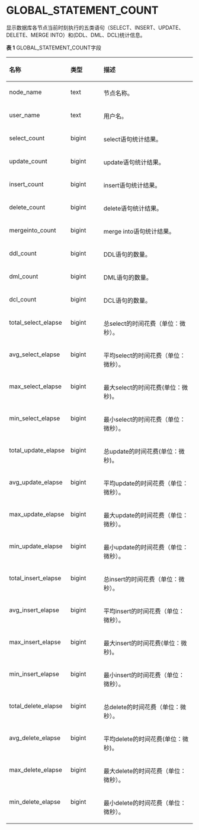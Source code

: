 # GLOBAL\_STATEMENT\_COUNT<a name="ZH-CN_TOPIC_0245374761"></a>

显示数据库各节点当前时刻执行的五类语句（SELECT、INSERT、UPDATE、DELETE、MERGE INTO）和\(DDL、DML、DCL\)统计信息。

**表 1**  GLOBAL\_STATEMENT\_COUNT字段

<a name="zh-cn_topic_0237122657_table2708758165610"></a>
<table><thead align="left"><tr id="zh-cn_topic_0237122657_row1294313584563"><th class="cellrowborder" valign="top" width="28.03%" id="mcps1.2.4.1.1"><p id="zh-cn_topic_0237122657_p294375812560"><a name="zh-cn_topic_0237122657_p294375812560"></a><a name="zh-cn_topic_0237122657_p294375812560"></a><strong id="zh-cn_topic_0237122657_b1894313587560"><a name="zh-cn_topic_0237122657_b1894313587560"></a><a name="zh-cn_topic_0237122657_b1894313587560"></a>名称</strong></p>
</th>
<th class="cellrowborder" valign="top" width="18.44%" id="mcps1.2.4.1.2"><p id="zh-cn_topic_0237122657_p1294318584562"><a name="zh-cn_topic_0237122657_p1294318584562"></a><a name="zh-cn_topic_0237122657_p1294318584562"></a><strong id="zh-cn_topic_0237122657_b1494315815566"><a name="zh-cn_topic_0237122657_b1494315815566"></a><a name="zh-cn_topic_0237122657_b1494315815566"></a>类型</strong></p>
</th>
<th class="cellrowborder" valign="top" width="53.53%" id="mcps1.2.4.1.3"><p id="zh-cn_topic_0237122657_p69431358105616"><a name="zh-cn_topic_0237122657_p69431358105616"></a><a name="zh-cn_topic_0237122657_p69431358105616"></a><strong id="zh-cn_topic_0237122657_b5944658105614"><a name="zh-cn_topic_0237122657_b5944658105614"></a><a name="zh-cn_topic_0237122657_b5944658105614"></a>描述</strong></p>
</th>
</tr>
</thead>
<tbody><tr id="zh-cn_topic_0237122657_row109448588567"><td class="cellrowborder" valign="top" width="28.03%" headers="mcps1.2.4.1.1 "><p id="zh-cn_topic_0237122657_p139441558195618"><a name="zh-cn_topic_0237122657_p139441558195618"></a><a name="zh-cn_topic_0237122657_p139441558195618"></a>node_name</p>
</td>
<td class="cellrowborder" valign="top" width="18.44%" headers="mcps1.2.4.1.2 "><p id="zh-cn_topic_0237122657_p14944258115620"><a name="zh-cn_topic_0237122657_p14944258115620"></a><a name="zh-cn_topic_0237122657_p14944258115620"></a>text</p>
</td>
<td class="cellrowborder" valign="top" width="53.53%" headers="mcps1.2.4.1.3 "><p id="zh-cn_topic_0237122657_p2944135813567"><a name="zh-cn_topic_0237122657_p2944135813567"></a><a name="zh-cn_topic_0237122657_p2944135813567"></a>节点名称。</p>
</td>
</tr>
<tr id="zh-cn_topic_0237122657_row39441058105610"><td class="cellrowborder" valign="top" width="28.03%" headers="mcps1.2.4.1.1 "><p id="zh-cn_topic_0237122657_p694445812568"><a name="zh-cn_topic_0237122657_p694445812568"></a><a name="zh-cn_topic_0237122657_p694445812568"></a>user_name</p>
</td>
<td class="cellrowborder" valign="top" width="18.44%" headers="mcps1.2.4.1.2 "><p id="zh-cn_topic_0237122657_p39444581564"><a name="zh-cn_topic_0237122657_p39444581564"></a><a name="zh-cn_topic_0237122657_p39444581564"></a>text</p>
</td>
<td class="cellrowborder" valign="top" width="53.53%" headers="mcps1.2.4.1.3 "><p id="zh-cn_topic_0237122657_p994416581562"><a name="zh-cn_topic_0237122657_p994416581562"></a><a name="zh-cn_topic_0237122657_p994416581562"></a>用户名。</p>
</td>
</tr>
<tr id="zh-cn_topic_0237122657_row89441458105613"><td class="cellrowborder" valign="top" width="28.03%" headers="mcps1.2.4.1.1 "><p id="zh-cn_topic_0237122657_p1594415845619"><a name="zh-cn_topic_0237122657_p1594415845619"></a><a name="zh-cn_topic_0237122657_p1594415845619"></a>select_count</p>
</td>
<td class="cellrowborder" valign="top" width="18.44%" headers="mcps1.2.4.1.2 "><p id="zh-cn_topic_0237122657_p13944105815563"><a name="zh-cn_topic_0237122657_p13944105815563"></a><a name="zh-cn_topic_0237122657_p13944105815563"></a>bigint</p>
</td>
<td class="cellrowborder" valign="top" width="53.53%" headers="mcps1.2.4.1.3 "><p id="zh-cn_topic_0237122657_p9944115818564"><a name="zh-cn_topic_0237122657_p9944115818564"></a><a name="zh-cn_topic_0237122657_p9944115818564"></a>select语句统计结果。</p>
</td>
</tr>
<tr id="zh-cn_topic_0237122657_row3944155810563"><td class="cellrowborder" valign="top" width="28.03%" headers="mcps1.2.4.1.1 "><p id="zh-cn_topic_0237122657_p18944115818561"><a name="zh-cn_topic_0237122657_p18944115818561"></a><a name="zh-cn_topic_0237122657_p18944115818561"></a>update_count</p>
</td>
<td class="cellrowborder" valign="top" width="18.44%" headers="mcps1.2.4.1.2 "><p id="zh-cn_topic_0237122657_p6944558175617"><a name="zh-cn_topic_0237122657_p6944558175617"></a><a name="zh-cn_topic_0237122657_p6944558175617"></a>bigint</p>
</td>
<td class="cellrowborder" valign="top" width="53.53%" headers="mcps1.2.4.1.3 "><p id="zh-cn_topic_0237122657_p194475835617"><a name="zh-cn_topic_0237122657_p194475835617"></a><a name="zh-cn_topic_0237122657_p194475835617"></a>update语句统计结果。</p>
</td>
</tr>
<tr id="zh-cn_topic_0237122657_row094475835612"><td class="cellrowborder" valign="top" width="28.03%" headers="mcps1.2.4.1.1 "><p id="zh-cn_topic_0237122657_p1094411589565"><a name="zh-cn_topic_0237122657_p1094411589565"></a><a name="zh-cn_topic_0237122657_p1094411589565"></a>insert_count</p>
</td>
<td class="cellrowborder" valign="top" width="18.44%" headers="mcps1.2.4.1.2 "><p id="zh-cn_topic_0237122657_p3944358145616"><a name="zh-cn_topic_0237122657_p3944358145616"></a><a name="zh-cn_topic_0237122657_p3944358145616"></a>bigint</p>
</td>
<td class="cellrowborder" valign="top" width="53.53%" headers="mcps1.2.4.1.3 "><p id="zh-cn_topic_0237122657_p10944185813569"><a name="zh-cn_topic_0237122657_p10944185813569"></a><a name="zh-cn_topic_0237122657_p10944185813569"></a>insert语句统计结果。</p>
</td>
</tr>
<tr id="zh-cn_topic_0237122657_row794495815620"><td class="cellrowborder" valign="top" width="28.03%" headers="mcps1.2.4.1.1 "><p id="zh-cn_topic_0237122657_p4944195845613"><a name="zh-cn_topic_0237122657_p4944195845613"></a><a name="zh-cn_topic_0237122657_p4944195845613"></a>delete_count</p>
</td>
<td class="cellrowborder" valign="top" width="18.44%" headers="mcps1.2.4.1.2 "><p id="zh-cn_topic_0237122657_p1694411584564"><a name="zh-cn_topic_0237122657_p1694411584564"></a><a name="zh-cn_topic_0237122657_p1694411584564"></a>bigint</p>
</td>
<td class="cellrowborder" valign="top" width="53.53%" headers="mcps1.2.4.1.3 "><p id="zh-cn_topic_0237122657_p16944185895613"><a name="zh-cn_topic_0237122657_p16944185895613"></a><a name="zh-cn_topic_0237122657_p16944185895613"></a>delete语句统计结果。</p>
</td>
</tr>
<tr id="zh-cn_topic_0237122657_row8944458165617"><td class="cellrowborder" valign="top" width="28.03%" headers="mcps1.2.4.1.1 "><p id="zh-cn_topic_0237122657_p189459585560"><a name="zh-cn_topic_0237122657_p189459585560"></a><a name="zh-cn_topic_0237122657_p189459585560"></a>mergeinto_count</p>
</td>
<td class="cellrowborder" valign="top" width="18.44%" headers="mcps1.2.4.1.2 "><p id="zh-cn_topic_0237122657_p394595813564"><a name="zh-cn_topic_0237122657_p394595813564"></a><a name="zh-cn_topic_0237122657_p394595813564"></a>bigint</p>
</td>
<td class="cellrowborder" valign="top" width="53.53%" headers="mcps1.2.4.1.3 "><p id="zh-cn_topic_0237122657_p194585885614"><a name="zh-cn_topic_0237122657_p194585885614"></a><a name="zh-cn_topic_0237122657_p194585885614"></a>merge into语句统计结果。</p>
</td>
</tr>
<tr id="zh-cn_topic_0237122657_row5945105815568"><td class="cellrowborder" valign="top" width="28.03%" headers="mcps1.2.4.1.1 "><p id="zh-cn_topic_0237122657_p10945258205616"><a name="zh-cn_topic_0237122657_p10945258205616"></a><a name="zh-cn_topic_0237122657_p10945258205616"></a>ddl_count</p>
</td>
<td class="cellrowborder" valign="top" width="18.44%" headers="mcps1.2.4.1.2 "><p id="zh-cn_topic_0237122657_p109451658125612"><a name="zh-cn_topic_0237122657_p109451658125612"></a><a name="zh-cn_topic_0237122657_p109451658125612"></a>bigint</p>
</td>
<td class="cellrowborder" valign="top" width="53.53%" headers="mcps1.2.4.1.3 "><p id="zh-cn_topic_0237122657_p794575895613"><a name="zh-cn_topic_0237122657_p794575895613"></a><a name="zh-cn_topic_0237122657_p794575895613"></a>DDL语句的数量。</p>
</td>
</tr>
<tr id="zh-cn_topic_0237122657_row794535815569"><td class="cellrowborder" valign="top" width="28.03%" headers="mcps1.2.4.1.1 "><p id="zh-cn_topic_0237122657_p11945185815616"><a name="zh-cn_topic_0237122657_p11945185815616"></a><a name="zh-cn_topic_0237122657_p11945185815616"></a>dml_count</p>
</td>
<td class="cellrowborder" valign="top" width="18.44%" headers="mcps1.2.4.1.2 "><p id="zh-cn_topic_0237122657_p179451058185616"><a name="zh-cn_topic_0237122657_p179451058185616"></a><a name="zh-cn_topic_0237122657_p179451058185616"></a>bigint</p>
</td>
<td class="cellrowborder" valign="top" width="53.53%" headers="mcps1.2.4.1.3 "><p id="zh-cn_topic_0237122657_p9945458105612"><a name="zh-cn_topic_0237122657_p9945458105612"></a><a name="zh-cn_topic_0237122657_p9945458105612"></a>DML语句的数量。</p>
</td>
</tr>
<tr id="zh-cn_topic_0237122657_row194575865611"><td class="cellrowborder" valign="top" width="28.03%" headers="mcps1.2.4.1.1 "><p id="zh-cn_topic_0237122657_p119451958125615"><a name="zh-cn_topic_0237122657_p119451958125615"></a><a name="zh-cn_topic_0237122657_p119451958125615"></a>dcl_count</p>
</td>
<td class="cellrowborder" valign="top" width="18.44%" headers="mcps1.2.4.1.2 "><p id="zh-cn_topic_0237122657_p9945175810567"><a name="zh-cn_topic_0237122657_p9945175810567"></a><a name="zh-cn_topic_0237122657_p9945175810567"></a>bigint</p>
</td>
<td class="cellrowborder" valign="top" width="53.53%" headers="mcps1.2.4.1.3 "><p id="zh-cn_topic_0237122657_p159451358155611"><a name="zh-cn_topic_0237122657_p159451358155611"></a><a name="zh-cn_topic_0237122657_p159451358155611"></a>DCL语句的数量。</p>
</td>
</tr>
<tr id="zh-cn_topic_0237122657_row79452058135619"><td class="cellrowborder" valign="top" width="28.03%" headers="mcps1.2.4.1.1 "><p id="zh-cn_topic_0237122657_p7945195818569"><a name="zh-cn_topic_0237122657_p7945195818569"></a><a name="zh-cn_topic_0237122657_p7945195818569"></a>total_select_elapse</p>
</td>
<td class="cellrowborder" valign="top" width="18.44%" headers="mcps1.2.4.1.2 "><p id="zh-cn_topic_0237122657_p13945758105614"><a name="zh-cn_topic_0237122657_p13945758105614"></a><a name="zh-cn_topic_0237122657_p13945758105614"></a>bigint</p>
</td>
<td class="cellrowborder" valign="top" width="53.53%" headers="mcps1.2.4.1.3 "><p id="zh-cn_topic_0237122657_p9945858175612"><a name="zh-cn_topic_0237122657_p9945858175612"></a><a name="zh-cn_topic_0237122657_p9945858175612"></a>总select的时间花费（单位：微秒）。</p>
</td>
</tr>
<tr id="zh-cn_topic_0237122657_row99459588562"><td class="cellrowborder" valign="top" width="28.03%" headers="mcps1.2.4.1.1 "><p id="zh-cn_topic_0237122657_p169451358155616"><a name="zh-cn_topic_0237122657_p169451358155616"></a><a name="zh-cn_topic_0237122657_p169451358155616"></a>avg_select_elapse</p>
</td>
<td class="cellrowborder" valign="top" width="18.44%" headers="mcps1.2.4.1.2 "><p id="zh-cn_topic_0237122657_p794585815562"><a name="zh-cn_topic_0237122657_p794585815562"></a><a name="zh-cn_topic_0237122657_p794585815562"></a>bigint</p>
</td>
<td class="cellrowborder" valign="top" width="53.53%" headers="mcps1.2.4.1.3 "><p id="zh-cn_topic_0237122657_p19945155815563"><a name="zh-cn_topic_0237122657_p19945155815563"></a><a name="zh-cn_topic_0237122657_p19945155815563"></a>平均select的时间花费（单位：微秒）。</p>
</td>
</tr>
<tr id="zh-cn_topic_0237122657_row49451058145615"><td class="cellrowborder" valign="top" width="28.03%" headers="mcps1.2.4.1.1 "><p id="zh-cn_topic_0237122657_p1894510583566"><a name="zh-cn_topic_0237122657_p1894510583566"></a><a name="zh-cn_topic_0237122657_p1894510583566"></a>max_select_elapse</p>
</td>
<td class="cellrowborder" valign="top" width="18.44%" headers="mcps1.2.4.1.2 "><p id="zh-cn_topic_0237122657_p1494525819563"><a name="zh-cn_topic_0237122657_p1494525819563"></a><a name="zh-cn_topic_0237122657_p1494525819563"></a>bigint</p>
</td>
<td class="cellrowborder" valign="top" width="53.53%" headers="mcps1.2.4.1.3 "><p id="zh-cn_topic_0237122657_p169451158155614"><a name="zh-cn_topic_0237122657_p169451158155614"></a><a name="zh-cn_topic_0237122657_p169451158155614"></a>最大select的时间花费(单位：微秒)。</p>
</td>
</tr>
<tr id="zh-cn_topic_0237122657_row19451558155615"><td class="cellrowborder" valign="top" width="28.03%" headers="mcps1.2.4.1.1 "><p id="zh-cn_topic_0237122657_p10946158115611"><a name="zh-cn_topic_0237122657_p10946158115611"></a><a name="zh-cn_topic_0237122657_p10946158115611"></a>min_select_elapse</p>
</td>
<td class="cellrowborder" valign="top" width="18.44%" headers="mcps1.2.4.1.2 "><p id="zh-cn_topic_0237122657_p1194616586565"><a name="zh-cn_topic_0237122657_p1194616586565"></a><a name="zh-cn_topic_0237122657_p1194616586565"></a>bigint</p>
</td>
<td class="cellrowborder" valign="top" width="53.53%" headers="mcps1.2.4.1.3 "><p id="zh-cn_topic_0237122657_p294625875618"><a name="zh-cn_topic_0237122657_p294625875618"></a><a name="zh-cn_topic_0237122657_p294625875618"></a>最小select的时间花费（单位：微秒）。</p>
</td>
</tr>
<tr id="zh-cn_topic_0237122657_row29468588568"><td class="cellrowborder" valign="top" width="28.03%" headers="mcps1.2.4.1.1 "><p id="zh-cn_topic_0237122657_p199461158195611"><a name="zh-cn_topic_0237122657_p199461158195611"></a><a name="zh-cn_topic_0237122657_p199461158195611"></a>total_update_elapse</p>
</td>
<td class="cellrowborder" valign="top" width="18.44%" headers="mcps1.2.4.1.2 "><p id="zh-cn_topic_0237122657_p59461158135618"><a name="zh-cn_topic_0237122657_p59461158135618"></a><a name="zh-cn_topic_0237122657_p59461158135618"></a>bigint</p>
</td>
<td class="cellrowborder" valign="top" width="53.53%" headers="mcps1.2.4.1.3 "><p id="zh-cn_topic_0237122657_p20946185810560"><a name="zh-cn_topic_0237122657_p20946185810560"></a><a name="zh-cn_topic_0237122657_p20946185810560"></a>总update的时间花费(单位：微秒)。</p>
</td>
</tr>
<tr id="zh-cn_topic_0237122657_row1094655845617"><td class="cellrowborder" valign="top" width="28.03%" headers="mcps1.2.4.1.1 "><p id="zh-cn_topic_0237122657_p594665885615"><a name="zh-cn_topic_0237122657_p594665885615"></a><a name="zh-cn_topic_0237122657_p594665885615"></a>avg_update_elapse</p>
</td>
<td class="cellrowborder" valign="top" width="18.44%" headers="mcps1.2.4.1.2 "><p id="zh-cn_topic_0237122657_p19461358115612"><a name="zh-cn_topic_0237122657_p19461358115612"></a><a name="zh-cn_topic_0237122657_p19461358115612"></a>bigint</p>
</td>
<td class="cellrowborder" valign="top" width="53.53%" headers="mcps1.2.4.1.3 "><p id="zh-cn_topic_0237122657_p1294619588566"><a name="zh-cn_topic_0237122657_p1294619588566"></a><a name="zh-cn_topic_0237122657_p1294619588566"></a>平均update的时间花费（单位：微秒）。</p>
</td>
</tr>
<tr id="zh-cn_topic_0237122657_row10946958135616"><td class="cellrowborder" valign="top" width="28.03%" headers="mcps1.2.4.1.1 "><p id="zh-cn_topic_0237122657_p1946155845619"><a name="zh-cn_topic_0237122657_p1946155845619"></a><a name="zh-cn_topic_0237122657_p1946155845619"></a>max_update_elapse</p>
</td>
<td class="cellrowborder" valign="top" width="18.44%" headers="mcps1.2.4.1.2 "><p id="zh-cn_topic_0237122657_p1294610582566"><a name="zh-cn_topic_0237122657_p1294610582566"></a><a name="zh-cn_topic_0237122657_p1294610582566"></a>bigint</p>
</td>
<td class="cellrowborder" valign="top" width="53.53%" headers="mcps1.2.4.1.3 "><p id="zh-cn_topic_0237122657_p149461158105618"><a name="zh-cn_topic_0237122657_p149461158105618"></a><a name="zh-cn_topic_0237122657_p149461158105618"></a>最大update的时间花费（单位：微秒）。</p>
</td>
</tr>
<tr id="zh-cn_topic_0237122657_row12946165812563"><td class="cellrowborder" valign="top" width="28.03%" headers="mcps1.2.4.1.1 "><p id="zh-cn_topic_0237122657_p694615812569"><a name="zh-cn_topic_0237122657_p694615812569"></a><a name="zh-cn_topic_0237122657_p694615812569"></a>min_update_elapse</p>
</td>
<td class="cellrowborder" valign="top" width="18.44%" headers="mcps1.2.4.1.2 "><p id="zh-cn_topic_0237122657_p99465586567"><a name="zh-cn_topic_0237122657_p99465586567"></a><a name="zh-cn_topic_0237122657_p99465586567"></a>bigint</p>
</td>
<td class="cellrowborder" valign="top" width="53.53%" headers="mcps1.2.4.1.3 "><p id="zh-cn_topic_0237122657_p0946155819562"><a name="zh-cn_topic_0237122657_p0946155819562"></a><a name="zh-cn_topic_0237122657_p0946155819562"></a>最小update的时间花费（单位：微秒）。</p>
</td>
</tr>
<tr id="zh-cn_topic_0237122657_row894685875616"><td class="cellrowborder" valign="top" width="28.03%" headers="mcps1.2.4.1.1 "><p id="zh-cn_topic_0237122657_p16946458145612"><a name="zh-cn_topic_0237122657_p16946458145612"></a><a name="zh-cn_topic_0237122657_p16946458145612"></a>total_insert_elapse</p>
</td>
<td class="cellrowborder" valign="top" width="18.44%" headers="mcps1.2.4.1.2 "><p id="zh-cn_topic_0237122657_p6946145885613"><a name="zh-cn_topic_0237122657_p6946145885613"></a><a name="zh-cn_topic_0237122657_p6946145885613"></a>bigint</p>
</td>
<td class="cellrowborder" valign="top" width="53.53%" headers="mcps1.2.4.1.3 "><p id="zh-cn_topic_0237122657_p89468581568"><a name="zh-cn_topic_0237122657_p89468581568"></a><a name="zh-cn_topic_0237122657_p89468581568"></a>总insert的时间花费（单位：微秒）。</p>
</td>
</tr>
<tr id="zh-cn_topic_0237122657_row9946195845611"><td class="cellrowborder" valign="top" width="28.03%" headers="mcps1.2.4.1.1 "><p id="zh-cn_topic_0237122657_p1294695855611"><a name="zh-cn_topic_0237122657_p1294695855611"></a><a name="zh-cn_topic_0237122657_p1294695855611"></a>avg_insert_elapse</p>
</td>
<td class="cellrowborder" valign="top" width="18.44%" headers="mcps1.2.4.1.2 "><p id="zh-cn_topic_0237122657_p494695855614"><a name="zh-cn_topic_0237122657_p494695855614"></a><a name="zh-cn_topic_0237122657_p494695855614"></a>bigint</p>
</td>
<td class="cellrowborder" valign="top" width="53.53%" headers="mcps1.2.4.1.3 "><p id="zh-cn_topic_0237122657_p994665810568"><a name="zh-cn_topic_0237122657_p994665810568"></a><a name="zh-cn_topic_0237122657_p994665810568"></a>平均insert的时间花费（单位：微秒）。</p>
</td>
</tr>
<tr id="zh-cn_topic_0237122657_row49461858105619"><td class="cellrowborder" valign="top" width="28.03%" headers="mcps1.2.4.1.1 "><p id="zh-cn_topic_0237122657_p8946165815617"><a name="zh-cn_topic_0237122657_p8946165815617"></a><a name="zh-cn_topic_0237122657_p8946165815617"></a>max_insert_elapse</p>
</td>
<td class="cellrowborder" valign="top" width="18.44%" headers="mcps1.2.4.1.2 "><p id="zh-cn_topic_0237122657_p1694713584565"><a name="zh-cn_topic_0237122657_p1694713584565"></a><a name="zh-cn_topic_0237122657_p1694713584565"></a>bigint</p>
</td>
<td class="cellrowborder" valign="top" width="53.53%" headers="mcps1.2.4.1.3 "><p id="zh-cn_topic_0237122657_p9947145813565"><a name="zh-cn_topic_0237122657_p9947145813565"></a><a name="zh-cn_topic_0237122657_p9947145813565"></a>最大insert的时间花费(单位：微秒)。</p>
</td>
</tr>
<tr id="zh-cn_topic_0237122657_row1947145835616"><td class="cellrowborder" valign="top" width="28.03%" headers="mcps1.2.4.1.1 "><p id="zh-cn_topic_0237122657_p494716584564"><a name="zh-cn_topic_0237122657_p494716584564"></a><a name="zh-cn_topic_0237122657_p494716584564"></a>min_insert_elapse</p>
</td>
<td class="cellrowborder" valign="top" width="18.44%" headers="mcps1.2.4.1.2 "><p id="zh-cn_topic_0237122657_p7947558155612"><a name="zh-cn_topic_0237122657_p7947558155612"></a><a name="zh-cn_topic_0237122657_p7947558155612"></a>bigint</p>
</td>
<td class="cellrowborder" valign="top" width="53.53%" headers="mcps1.2.4.1.3 "><p id="zh-cn_topic_0237122657_p149471758125617"><a name="zh-cn_topic_0237122657_p149471758125617"></a><a name="zh-cn_topic_0237122657_p149471758125617"></a>最小insert的时间花费（单位：微秒）。</p>
</td>
</tr>
<tr id="zh-cn_topic_0237122657_row20947258175616"><td class="cellrowborder" valign="top" width="28.03%" headers="mcps1.2.4.1.1 "><p id="zh-cn_topic_0237122657_p1894719588567"><a name="zh-cn_topic_0237122657_p1894719588567"></a><a name="zh-cn_topic_0237122657_p1894719588567"></a>total_delete_elapse</p>
</td>
<td class="cellrowborder" valign="top" width="18.44%" headers="mcps1.2.4.1.2 "><p id="zh-cn_topic_0237122657_p0947105811564"><a name="zh-cn_topic_0237122657_p0947105811564"></a><a name="zh-cn_topic_0237122657_p0947105811564"></a>bigint</p>
</td>
<td class="cellrowborder" valign="top" width="53.53%" headers="mcps1.2.4.1.3 "><p id="zh-cn_topic_0237122657_p169476584563"><a name="zh-cn_topic_0237122657_p169476584563"></a><a name="zh-cn_topic_0237122657_p169476584563"></a>总delete的时间花费（单位：微秒）。</p>
</td>
</tr>
<tr id="zh-cn_topic_0237122657_row1094755815561"><td class="cellrowborder" valign="top" width="28.03%" headers="mcps1.2.4.1.1 "><p id="zh-cn_topic_0237122657_p594715805617"><a name="zh-cn_topic_0237122657_p594715805617"></a><a name="zh-cn_topic_0237122657_p594715805617"></a>avg_delete_elapse</p>
</td>
<td class="cellrowborder" valign="top" width="18.44%" headers="mcps1.2.4.1.2 "><p id="zh-cn_topic_0237122657_p49471587567"><a name="zh-cn_topic_0237122657_p49471587567"></a><a name="zh-cn_topic_0237122657_p49471587567"></a>bigint</p>
</td>
<td class="cellrowborder" valign="top" width="53.53%" headers="mcps1.2.4.1.3 "><p id="zh-cn_topic_0237122657_p15947165815614"><a name="zh-cn_topic_0237122657_p15947165815614"></a><a name="zh-cn_topic_0237122657_p15947165815614"></a>平均delete的时间花费(单位：微秒)。</p>
</td>
</tr>
<tr id="zh-cn_topic_0237122657_row3947115855617"><td class="cellrowborder" valign="top" width="28.03%" headers="mcps1.2.4.1.1 "><p id="zh-cn_topic_0237122657_p0947195805615"><a name="zh-cn_topic_0237122657_p0947195805615"></a><a name="zh-cn_topic_0237122657_p0947195805615"></a>max_delete_elapse</p>
</td>
<td class="cellrowborder" valign="top" width="18.44%" headers="mcps1.2.4.1.2 "><p id="zh-cn_topic_0237122657_p1947165813569"><a name="zh-cn_topic_0237122657_p1947165813569"></a><a name="zh-cn_topic_0237122657_p1947165813569"></a>bigint</p>
</td>
<td class="cellrowborder" valign="top" width="53.53%" headers="mcps1.2.4.1.3 "><p id="zh-cn_topic_0237122657_p1294715818563"><a name="zh-cn_topic_0237122657_p1294715818563"></a><a name="zh-cn_topic_0237122657_p1294715818563"></a>最大delete的时间花费（单位：微秒）。</p>
</td>
</tr>
<tr id="zh-cn_topic_0237122657_row3947155875618"><td class="cellrowborder" valign="top" width="28.03%" headers="mcps1.2.4.1.1 "><p id="zh-cn_topic_0237122657_p1294765815614"><a name="zh-cn_topic_0237122657_p1294765815614"></a><a name="zh-cn_topic_0237122657_p1294765815614"></a>min_delete_elapse</p>
</td>
<td class="cellrowborder" valign="top" width="18.44%" headers="mcps1.2.4.1.2 "><p id="zh-cn_topic_0237122657_p11947858205612"><a name="zh-cn_topic_0237122657_p11947858205612"></a><a name="zh-cn_topic_0237122657_p11947858205612"></a>bigint</p>
</td>
<td class="cellrowborder" valign="top" width="53.53%" headers="mcps1.2.4.1.3 "><p id="zh-cn_topic_0237122657_p5947135805612"><a name="zh-cn_topic_0237122657_p5947135805612"></a><a name="zh-cn_topic_0237122657_p5947135805612"></a>最小delete的时间花费（单位：微秒）。</p>
</td>
</tr>
</tbody>
</table>

